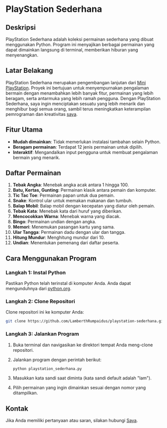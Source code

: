 # PlayStation Sederhana

## Deskripsi

PlayStation Sederhana adalah koleksi permainan sederhana yang dibuat menggunakan Python. Program ini menyajikan berbagai permainan yang dapat dimainkan langsung di terminal, memberikan hiburan yang menyenangkan.

## Latar Belakang

PlayStation Sederhana merupakan pengembangan lanjutan dari [Mini PlayStation](https://github.com/lamberthrumpaidus/Mini-PlayStation). Proyek ini bertujuan untuk menyempurnakan pengalaman bermain dengan menambahkan lebih banyak fitur, permainan yang lebih beragam, serta antarmuka yang lebih ramah pengguna. Dengan PlayStation Sederhana, saya ingin menciptakan sesuatu yang lebih menarik dan menghibur bagi semua orang, sambil terus meningkatkan keterampilan pemrograman dan kreativitas [saya](https://github.com/lamberthrumpaidus/).

## Fitur Utama

- **Mudah dimainkan**: Tidak memerlukan instalasi tambahan selain Python.
- **Beragam permainan**: Terdapat 12 jenis permainan untuk dipilih.
- **Interaktif**: Mengandalkan input pengguna untuk membuat pengalaman bermain yang menarik.

## Daftar Permainan

1. **Tebak Angka**: Menebak angka acak antara 1 hingga 100.
2. **Batu, Kertas, Gunting**: Permainan klasik antara pemain dan komputer.
3. **Tic Tac Toe**: Permainan papan untuk dua pemain.
4. **Snake**: Kontrol ular untuk memakan makanan dan tumbuh.
5. **Balap Mobil**: Balap mobil dengan kecepatan yang diatur oleh pemain.
6. **Tebak Kata**: Menebak kata dari huruf yang diberikan.
7. **Mencocokkan Warna**: Menebak warna yang diacak.
8. **Bingo**: Permainan undian dengan angka.
9. **Memori**: Menemukan pasangan kartu yang sama.
10. **Ular Tangga**: Permainan dadu dengan ular dan tangga.
11. **Hitung Mundur**: Menghitung mundur dari 10.
12. **Undian**: Menentukan pemenang dari daftar peserta.

## Cara Menggunakan Program

### Langkah 1: Instal Python

Pastikan Python telah terinstal di komputer Anda. Anda dapat mengunduhnya dari [python.org](https://www.python.org/).

### Langkah 2: Clone Repositori

Clone repositori ini ke komputer Anda:

```bash
git clone https://github.com/LamberthRumpaidus/playstation-sederhana.git
```

### Langkah 3: Jalankan Program

1. Buka terminal dan navigasikan ke direktori tempat Anda meng-clone repositori.
2. Jalankan program dengan perintah berikut:

   ```bash
   python playstation_sederhana.py
   ```

3. Masukkan kata sandi saat diminta (kata sandi default adalah "lam").
4. Pilih permainan yang ingin dimainkan sesuai dengan nomor yang ditampilkan.

## Kontak

Jika Anda memiliki pertanyaan atau saran, silakan hubungi [Saya](https://github.com/lamberthrumpaidus).
